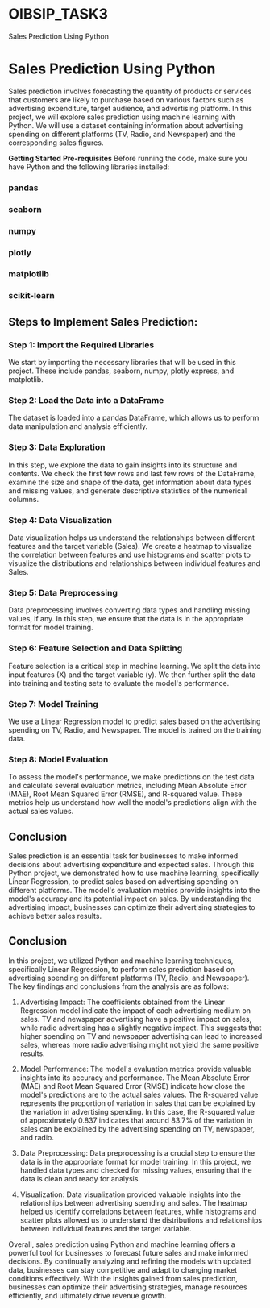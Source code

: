 # OIBSIP_TASK3
Sales Prediction Using Python

# Sales Prediction Using Python

Sales prediction involves forecasting the quantity of products or services that customers are likely to purchase based on various factors such as advertising expenditure, target audience, and advertising platform. In this project, we will explore sales prediction using machine learning with Python. We will use a dataset containing information about advertising spending on different platforms (TV, Radio, and Newspaper) and the corresponding sales figures.

**Getting Started**
**Pre-requisites**
Before running the code, make sure you have Python and the following libraries installed:

### pandas
### seaborn
### numpy
### plotly
### matplotlib
### scikit-learn

## Steps to Implement Sales Prediction:

### Step 1: Import the Required Libraries

We start by importing the necessary libraries that will be used in this project. These include pandas, seaborn, numpy, plotly express, and matplotlib.

### Step 2: Load the Data into a DataFrame

The dataset is loaded into a pandas DataFrame, which allows us to perform data manipulation and analysis efficiently.

### Step 3: Data Exploration

In this step, we explore the data to gain insights into its structure and contents. We check the first few rows and last few rows of the DataFrame, examine the size and shape of the data, get information about data types and missing values, and generate descriptive statistics of the numerical columns.

### Step 4: Data Visualization

Data visualization helps us understand the relationships between different features and the target variable (Sales). We create a heatmap to visualize the correlation between features and use histograms and scatter plots to visualize the distributions and relationships between individual features and Sales.

### Step 5: Data Preprocessing

Data preprocessing involves converting data types and handling missing values, if any. In this step, we ensure that the data is in the appropriate format for model training.

### Step 6: Feature Selection and Data Splitting

Feature selection is a critical step in machine learning. We split the data into input features (X) and the target variable (y). We then further split the data into training and testing sets to evaluate the model's performance.

### Step 7: Model Training

We use a Linear Regression model to predict sales based on the advertising spending on TV, Radio, and Newspaper. The model is trained on the training data.

### Step 8: Model Evaluation

To assess the model's performance, we make predictions on the test data and calculate several evaluation metrics, including Mean Absolute Error (MAE), Root Mean Squared Error (RMSE), and R-squared value. These metrics help us understand how well the model's predictions align with the actual sales values.

## Conclusion

Sales prediction is an essential task for businesses to make informed decisions about advertising expenditure and expected sales. Through this Python project, we demonstrated how to use machine learning, specifically Linear Regression, to predict sales based on advertising spending on different platforms. The model's evaluation metrics provide insights into the model's accuracy and its potential impact on sales. By understanding the advertising impact, businesses can optimize their advertising strategies to achieve better sales results.
## Conclusion

In this project, we utilized Python and machine learning techniques, specifically Linear Regression, to perform sales prediction based on advertising spending on different platforms (TV, Radio, and Newspaper). The key findings and conclusions from the analysis are as follows:

1. Advertising Impact: The coefficients obtained from the Linear Regression model indicate the impact of each advertising medium on sales. TV and newspaper advertising have a positive impact on sales, while radio advertising has a slightly negative impact. This suggests that higher spending on TV and newspaper advertising can lead to increased sales, whereas more radio advertising might not yield the same positive results.

2. Model Performance: The model's evaluation metrics provide valuable insights into its accuracy and performance. The Mean Absolute Error (MAE) and Root Mean Squared Error (RMSE) indicate how close the model's predictions are to the actual sales values. The R-squared value represents the proportion of variation in sales that can be explained by the variation in advertising spending. In this case, the R-squared value of approximately 0.837 indicates that around 83.7% of the variation in sales can be explained by the advertising spending on TV, newspaper, and radio.

3. Data Preprocessing: Data preprocessing is a crucial step to ensure the data is in the appropriate format for model training. In this project, we handled data types and checked for missing values, ensuring that the data is clean and ready for analysis.

4. Visualization: Data visualization provided valuable insights into the relationships between advertising spending and sales. The heatmap helped us identify correlations between features, while histograms and scatter plots allowed us to understand the distributions and relationships between individual features and the target variable.

Overall, sales prediction using Python and machine learning offers a powerful tool for businesses to forecast future sales and make informed decisions. By continually analyzing and refining the models with updated data, businesses can stay competitive and adapt to changing market conditions effectively. With the insights gained from sales prediction, businesses can optimize their advertising strategies, manage resources efficiently, and ultimately drive revenue growth.
